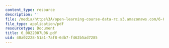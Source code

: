 ```yaml
---
content_type: resource
description: ''
file: /media/https%3A/open-learning-course-data-rc.s3.amazonaws.com/6-002-circuits-and-electronics-spring-2007/40a0222851a17af86db7f462b5ad7285_6_0022007L06.pdf
file_type: application/pdf
resourcetype: Document
title: 6_0022007L06.pdf
uid: 40a02228-51a1-7af8-6db7-f462b5ad7285
---
```

